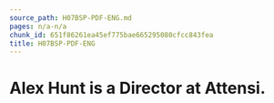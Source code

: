 ```yaml
---
source_path: H07BSP-PDF-ENG.md
pages: n/a-n/a
chunk_id: 651f86261ea45ef775bae665295080cfcc843fea
title: H07BSP-PDF-ENG
---
```

# Alex Hunt is a Director at Attensi.
